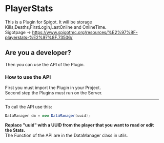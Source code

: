 # PlayerStats
This is a Plugin for Spigot. It will be storage Kills,Deaths,FirstLogin,LastOnline and OnlineTime. <br>
Sigotpage -> https://www.spigotmc.org/resources/%E2%97%8F-playerstats-%E2%97%8F.73506/  <br>

<h2>Are you a developer?</h2>
Then you can use the API of the Plugin.

<h3>How to use the API</h3>
First you must import the Plugin in your Project. <br>
Second step the Plugins must run on the Server.
<hr>
To call the API use this:<br>

```java
DataManager dm = new DataManager(uuid);
```
<b>Replace "uuid" with a UUID from the player that you want to read or edit the Stats.</b><br>
The Function of the API are in the DataManager class in utils.
